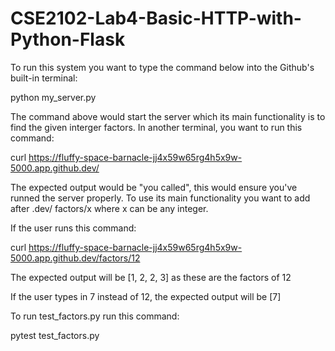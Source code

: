 # CSE2102-Lab4-Basic-HTTP-with-Python-Flask


To run this system you want to type the command below into the Github's built-in terminal:

python my_server.py

The command above would start the server which its main functionality is to find the given interger factors.
In another terminal, you want to run this command:

curl https://fluffy-space-barnacle-jj4x59w65rg4h5x9w-5000.app.github.dev/

The expected output would be "you called", this would ensure you've runned the server properly.
To use its main functionality you want to add after .dev/
factors/x
where x can be any integer.

If the user runs this command:

curl https://fluffy-space-barnacle-jj4x59w65rg4h5x9w-5000.app.github.dev/factors/12

The expected output will be [1, 2, 2, 3] as these are the factors of 12

If the user types in 7 instead of 12, the expected output will be [7]

To run test_factors.py run this command:

pytest test_factors.py
